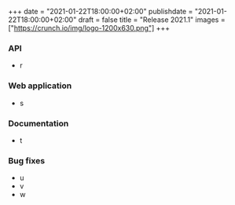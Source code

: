 +++
date = "2021-01-22T18:00:00+02:00"
publishdate = "2021-01-22T18:00:00+02:00"
draft = false
title = "Release 2021.1"
images = ["https://crunch.io/img/logo-1200x630.png"]
+++

### API
* r

### Web application
* s

### Documentation
* t

### Bug fixes
* u
* v
* w
